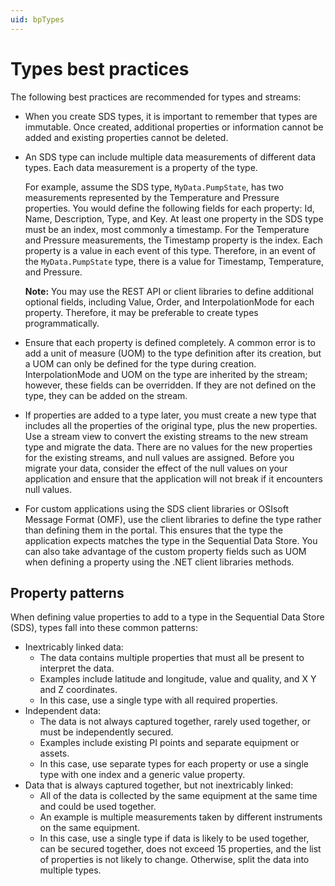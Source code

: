 ```yaml
---
uid: bpTypes
---
```


# Types best practices

The following best practices are recommended for types and streams:

- When you create SDS types, it is important to remember that types are immutable. Once created, additional properties or information cannot be added and existing properties cannot be deleted.

- An SDS type can include multiple data measurements of different data types. Each data measurement is a property of the type.

   For example, assume the SDS type, `MyData.PumpState`, has two measurements represented by the Temperature and Pressure properties. You would define the following fields for each property: Id, Name, Description, Type, and Key. At least one property in the SDS type must be an index, most commonly a timestamp. For the Temperature and Pressure measurements, the Timestamp property is the index. Each property is a value in each event of this type. Therefore, in an event of the `MyData.PumpState` type, there is a value for Timestamp, Temperature, and Pressure.

   **Note:** You may use the REST API or client libraries to define additional optional fields, including Value, Order, and InterpolationMode for each property. Therefore, it may be preferable to create types programmatically.

- Ensure that each property is defined completely. A common error is to add a unit of measure (UOM) to the type definition after its creation, but a UOM can only be defined for the type during creation. InterpolationMode and UOM on the type are inherited by the stream; however, these fields can be overridden. If they are not defined on the type, they can be added on the stream.

- If properties are added to a type later, you must create a new type that includes all the properties of the original type, plus the new properties. Use a stream view to convert the existing streams to the new stream type and migrate the data. There are no values for the new properties for the existing streams, and null values are assigned. Before you migrate your data, consider the effect of the null values on your application and ensure that the application will not break if it encounters null values.

- For custom applications using the SDS client libraries or OSIsoft Message Format (OMF), use the client libraries to define the type rather than defining them in the portal. This ensures that the type the application expects matches the type in the Sequential Data Store. You can also take advantage of the custom property fields such as UOM when defining a property using the .NET client libraries methods.

## Property patterns

When defining value properties to add to a type in the Sequential Data Store (SDS), types fall into these common patterns:<!--Vicki T. 6/25/21 - I feel like the sub-bullets for each of the three main bullets might be easier to scan and digest if they were placed in three separate paragraphs or a table format.-->

- Inextricably linked data:
   - The data contains multiple properties that must all be present to interpret the data.
   - Examples include latitude and longitude, value and quality, and X Y and Z coordinates.
   - In this case, use a single type with all required properties.
- Independent data:
   - The data is not always captured together, rarely used together, or must be independently secured.
   - Examples include existing PI points and separate equipment or assets.
   - In this case, use separate types for each property or use a single type with one index and a generic value property.
- Data that is always captured together, but not inextricably linked:
   - All of the data is collected by the same equipment at the same time and could be used together.
   - An example is multiple measurements taken by different instruments on the same equipment.
   - In this case, use a single type if data is likely to be used together, can be secured together, does not exceed 15 properties, and the list of properties is not likely to change. Otherwise, split the data into multiple types.
